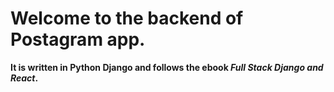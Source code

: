 # Welcome to the backend of Postagram app.
**It is written in Python Django and follows the ebook *Full Stack Django and React*.**